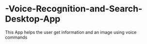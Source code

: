 # -Voice-Recognition-and-Search-Desktop-App
This App helps the user get information and an image using voice commands

